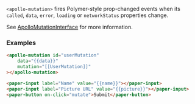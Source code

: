`<apollo-mutation>` fires Polymer-style prop-changed events when its `called`, `data`, `error`, `loading` or `networkStatus` properties change.

See [ApolloMutationInterface](/api/interfaces/mutation/) for more information.

### Examples

```html
<apollo-mutation id="userMutation"
    data="{{data}}"
    mutation="[[UserMutation]]"
></apollo-mutation>

<paper-input label="Name" value="{{name}}"></paper-input>
<paper-input label="Picture URL" value="{{picture}}"></paper-input>
<paper-button on-click="mutate">Submit</paper-button>
```
